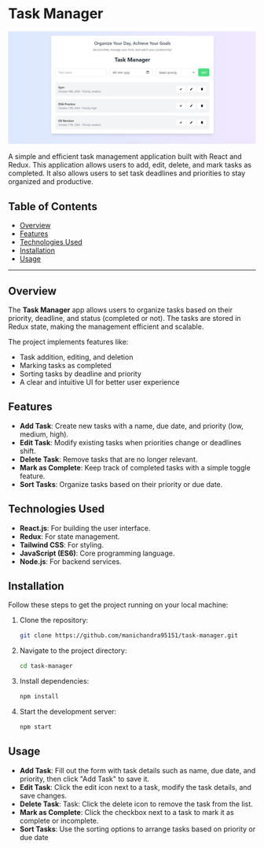 # Task Manager

![Task Manager](./public//task.png)

A simple and efficient task management application built with React and Redux. This application allows users to add, edit, delete, and mark tasks as completed. It also allows users to set task deadlines and priorities to stay organized and productive.

## Table of Contents
- [Overview](#overview)
- [Features](#features)
- [Technologies Used](#technologies-used)
- [Installation](#installation)
- [Usage](#usage)


---

## Overview

The **Task Manager** app allows users to organize tasks based on their priority, deadline, and status (completed or not). The tasks are stored in Redux state, making the management efficient and scalable.

The project implements features like:
- Task addition, editing, and deletion
- Marking tasks as completed
- Sorting tasks by deadline and priority
- A clear and intuitive UI for better user experience

## Features

- **Add Task**: Create new tasks with a name, due date, and priority (low, medium, high).
- **Edit Task**: Modify existing tasks when priorities change or deadlines shift.
- **Delete Task**: Remove tasks that are no longer relevant.
- **Mark as Complete**: Keep track of completed tasks with a simple toggle feature.
- **Sort Tasks**: Organize tasks based on their priority or due date.

## Technologies Used

- **React.js**: For building the user interface.
- **Redux**: For state management.
- **Tailwind CSS**: For styling.
- **JavaScript (ES6)**: Core programming language.
- **Node.js**: For backend services.

## Installation

Follow these steps to get the project running on your local machine:

1. Clone the repository:
   ```bash
   git clone https://github.com/manichandra95151/task-manager.git
2. Navigate to the project directory:
   ```bash
   cd task-manager
3. Install dependencies:
   ```bash
   npm install
4. Start the development server:
   ```bash
   npm start

## Usage

- **Add Task**: Fill out the form with task details such as name, due date, and priority, then click "Add Task" to save it.
- **Edit Task**: Click the edit icon next to a task, modify the task details, and save changes.
- **Delete Task**: Task: Click the delete icon to remove the task from the list.
- **Mark as Complete**: Click the checkbox next to a task to mark it as complete or incomplete.
- **Sort Tasks**:  Use the sorting options to arrange tasks based on priority or due date


